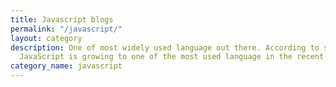 ```yaml
---
title: Javascript blogs
permalink: "/javascript/"
layout: category
description: One of most widely used language out there. According to stackoverflow
  JavaScript is growing to one of the most used language in the recent times.
category_name: javascript
---
```


